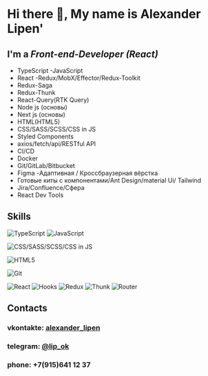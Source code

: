 # Hi there 👋, My name is Alexander Lipen'
## I'm a *Front-end-Developer (React)*

- TypeScript
-JavaScript
- React
-Redux/MobX/Effector/Redux-Toolkit
- Redux-Saga
- Redux-Thunk
- React-Query(RTK Query)
- Node js (основы)
- Next js (основы)
- HTML(HTML5)
- CSS/SASS/SCSS/CSS in JS
- Styled Components
- axios/fetch/api/RESTful API
- CI/CD
- Docker
- Git/GitLab/Bitbucket
- Figma
-Адаптивная / Кроссбраузерная вёрстка
- Готовые киты с компонентами/Ant Design/material Ui/ Tailwind
- Jira/Confluence/Сфера
- React Dev Tools

## Skills
![TypeScript](https://img.shields.io/badge/-TypeScript-green)
![JavaScript](https://img.shields.io/badge/-JavaScript-green)

![CSS/SASS/SCSS/CSS in JS](https://img.shields.io/badge/-CSS3-blue)


![HTML5](https://img.shields.io/badge/-HTML5-red)

![Git](https://img.shields.io/badge/-Git-white)

![React](https://img.shields.io/badge/-React-orange)
![Hooks](https://img.shields.io/badge/-Hooks-orange)
![Redux](https://img.shields.io/badge/-Redux-orange)
![Thunk](https://img.shields.io/badge/-Thunk-orange)
![Router](https://img.shields.io/badge/-Router-orange)





## Contacts
### vkontakte: [alexander_lipen](https://vk.com/alexander_lipen)
### telegram: [@lip_ok](https://t.me/lip_ok)
### phone: +7(915)641 12 37




 

<!--
**Lip-ok/Lip-ok** is a ✨ _special_ ✨ repository because its `README.md` (this file) appears on your GitHub profile.

Here are some ideas to get you started:

- 🔭 I’m currently working on ...
- 🌱 I’m currently learning ...
- 👯 I’m looking to collaborate on ...
- 🤔 I’m looking for help with ...
- 💬 Ask me about ...
- 📫 How to reach me: ...
- 😄 Pronouns: ...
- ⚡ Fun fact: ...
-->
